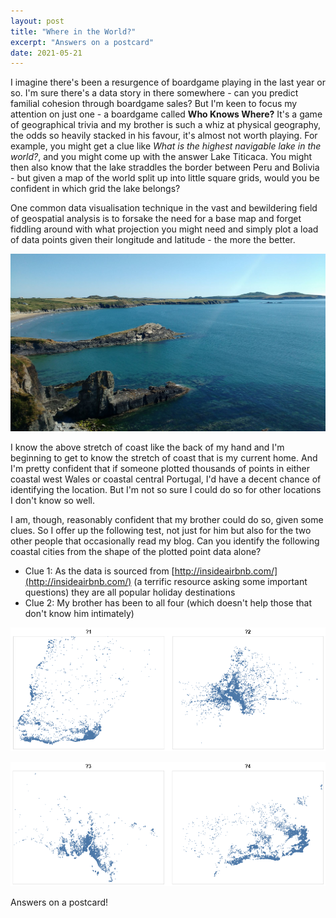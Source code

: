 ```yaml
---
layout: post
title: "Where in the World?"
excerpt: "Answers on a postcard"
date: 2021-05-21
---
```


I imagine there's been a resurgence of boardgame playing in the last year or so. I'm sure there's a data story in there somewhere - can you predict familial cohesion through boardgame sales? But I'm keen to focus my attention on just one - a boardgame called **Who Knows Where?** It's a game of geographical trivia and my brother is such a whiz at physical geography, the odds so heavily stacked in his favour, it's almost not worth playing. For example, you might get a clue like *What is the highest navigable lake in the world?*, and you might come up with the answer Lake Titicaca. You might then also know that the lake straddles the border between Peru and Bolivia - but given a map of the world split up into little square grids, would you be confident in which grid the lake belongs?

One common data visualisation technique in the vast and bewildering field of geospatial analysis is to forsake the need for a base map and forget fiddling around with what projection you might need and simply plot a load of data points given their longitude and latitude - the more the better.

![](/assets/yt.jpg)

I know the above stretch of coast like the back of my hand and I'm beginning to get to know the stretch of coast that is my current home. And I'm pretty confident that if someone plotted thousands of points in either coastal west Wales or coastal central Portugal, I'd have a decent chance of identifying the location. But I'm not so sure I could do so for other locations I don't know so well.

I am, though, reasonably confident that my brother could do so, given some clues. So I offer up the following test, not just for him but also for the two other people that occasionally read my blog. Can you identify the following coastal cities from the shape of the plotted point data alone?

*  Clue 1: As the data is sourced from [http://insideairbnb.com/](http://insideairbnb.com/) (a terrific resource asking some important questions) they are all popular holiday destinations
*  Clue 2: My brother has been to all four (which doesn't help those that don't know him intimately)

![](/assets/lb.png)

![](/assets/ir.png)

Answers on a postcard!

